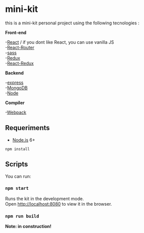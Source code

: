 # mini-kit
this is a mini-kit personal project using the following  tecnologies :

**Front-end**

-[React](https://reactjs.org/) / if you dont like React, you can use vanilla JS <br>
-[React-Router](https://reacttraining.com/react-router/web/guides/quick-start)<br>
-[sass](https://sass-lang.com/)<br>
-[Redux](https://redux.js.org/)<br>
-[React-Redux](https://react-redux.js.org/)<br>

**Backend**

-[express](https://expressjs.com/)<br>
-[MongoDB](https://www.mongodb.com/)<br>
-[Node](https://nodejs.org/en/)<br>

**Compiler**

-[Webpack](https://webpack.js.org/)



## Requeriments

- [Node.js](https://nodejs.org/en/) 6+

```shell
npm install
```

##  Scripts

You can run:


### `npm start`

Runs the kit in the development mode.<br>
Open [http://localhost:8080](http://localhost:8080) to view it in the browser.

### `npm run build`
**Note: in construction!**
